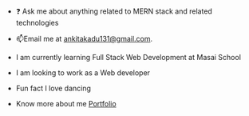 - ❓ Ask me about anything related to MERN stack and related technologies

- 📫Email me at ankitakadu131@gmail.com.
-  I am currently learning Full Stack Web Development at Masai School
-  I am looking to work as a Web developer
-  Fun fact I love dancing
-  Know more about me [Portfolio](https://vercel.com/ankikadu/myportfolio)
